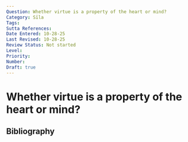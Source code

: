 ```yaml
---
Question: Whether virtue is a property of the heart or mind?
Category: Sīla
Tags: 
Sutta References: 
Date Entered: 10-28-25
Last Revised: 10-28-25
Review Status: Not started
Level: 
Priority: 
Number: 
Draft: true
---
```


# Whether virtue is a property of the heart or mind?

## Bibliography

<!-- 

Notes:



-->